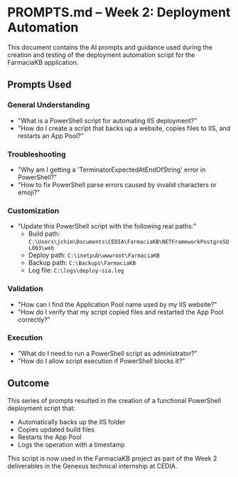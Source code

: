 # PROMPTS.md – Week 2: Deployment Automation

This document contains the AI prompts and guidance used during the creation and testing of the deployment automation script for the FarmaciaKB application.

## Prompts Used

### General Understanding

- "What is a PowerShell script for automating IIS deployment?"
- "How do I create a script that backs up a website, copies files to IIS, and restarts an App Pool?"

### Troubleshooting

- "Why am I getting a 'TerminatorExpectedAtEndOfString' error in PowerShell?"
- "How to fix PowerShell parse errors caused by invalid characters or emoji?"

### Customization

- "Update this PowerShell script with the following real paths:"
  - Build path: `C:\Users\jchim\Documents\CEDIA\FarmaciaKB\NETFrameworkPostgreSQL003\web`
  - Deploy path: `C:\inetpub\wwwroot\FarmaciaKB`
  - Backup path: `C:\Backups\FarmaciaKB`
  - Log file: `C:\logs\deploy-sia.log`

### Validation

- "How can I find the Application Pool name used by my IIS website?"
- "How do I verify that my script copied files and restarted the App Pool correctly?"

### Execution

- "What do I need to run a PowerShell script as administrator?"
- "How do I allow script execution if PowerShell blocks it?"

## Outcome

This series of prompts resulted in the creation of a functional PowerShell deployment script that:

- Automatically backs up the IIS folder
- Copies updated build files
- Restarts the App Pool
- Logs the operation with a timestamp

This script is now used in the FarmaciaKB project as part of the Week 2 deliverables in the Genexus technical internship at CEDIA.
